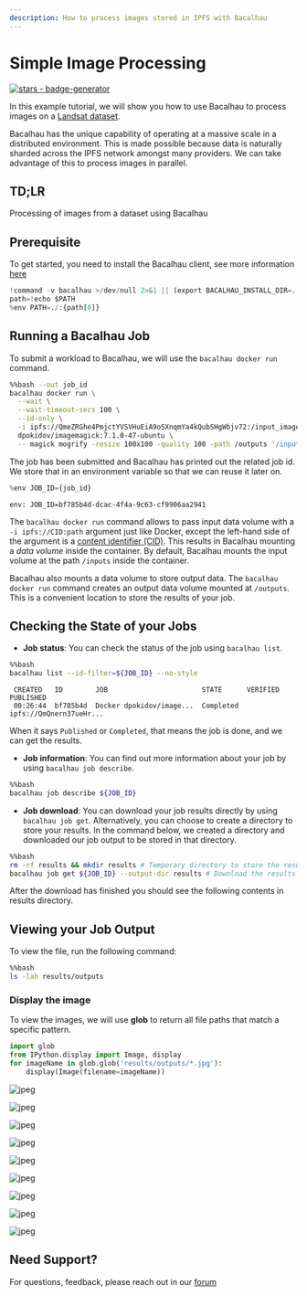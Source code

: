 ```yaml
---
description: How to process images stored in IPFS with Bacalhau
---
```


# Simple Image Processing

[![stars - badge-generator](https://img.shields.io/github/stars/bacalhau-project/bacalhau?style=social)](https://github.com/bacalhau-project/bacalhau)

In this example tutorial, we will show you how to use Bacalhau to process images on a [Landsat dataset](https://ipfs.io/ipfs/QmeZRGhe4PmjctYVSVHuEiA9oSXnqmYa4kQubSHgWbjv72/).

Bacalhau has the unique capability of operating at a massive scale in a distributed environment. This is made possible because data is naturally sharded across the IPFS network amongst many providers. We can take advantage of this to process images in parallel.

## TD;LR

Processing of images from a dataset using Bacalhau

## Prerequisite

To get started, you need to install the Bacalhau client, see more information [here](https://docs.bacalhau.org/getting-started/installation)

```python
!command -v bacalhau >/dev/null 2>&1 || (export BACALHAU_INSTALL_DIR=.; curl -sL https://get.bacalhau.org/install.sh | bash)
path=!echo $PATH
%env PATH=./:{path[0]}
```

## Running a Bacalhau Job

To submit a workload to Bacalhau, we will use the `bacalhau docker run` command.

```bash
%%bash --out job_id
bacalhau docker run \
  --wait \
  --wait-timeout-secs 100 \
  --id-only \
  -i ipfs://QmeZRGhe4PmjctYVSVHuEiA9oSXnqmYa4kQubSHgWbjv72:/input_images \
  dpokidov/imagemagick:7.1.0-47-ubuntu \
  -- magick mogrify -resize 100x100 -quality 100 -path /outputs '/input_images/*.jpg'
```

The job has been submitted and Bacalhau has printed out the related job id. We store that in an environment variable so that we can reuse it later on.

```python
%env JOB_ID={job_id}
```

```
env: JOB_ID=bf785b4d-dcac-4f4a-9c63-cf9906aa2941
```

The `bacalhau docker run` command allows to pass input data volume with a `-i ipfs://CID:path` argument just like Docker, except the left-hand side of the argument is a [content identifier (CID)](https://github.com/multiformats/cid). This results in Bacalhau mounting a _data volume_ inside the container. By default, Bacalhau mounts the input volume at the path `/inputs` inside the container.

Bacalhau also mounts a data volume to store output data. The `bacalhau docker run` command creates an output data volume mounted at `/outputs`. This is a convenient location to store the results of your job.

## Checking the State of your Jobs

* **Job status**: You can check the status of the job using `bacalhau list`.

```bash
%%bash
bacalhau list --id-filter=${JOB_ID} --no-style
```

```
 CREATED   ID        JOB                       STATE      VERIFIED  PUBLISHED
 00:26:44  bf785b4d  Docker dpokidov/image...  Completed            ipfs://QmQnern37ueHr...
```

When it says `Published` or `Completed`, that means the job is done, and we can get the results.

* **Job information**: You can find out more information about your job by using `bacalhau job describe`.

```bash
%%bash
bacalhau job describe ${JOB_ID}
```

* **Job download**: You can download your job results directly by using `bacalhau job get`. Alternatively, you can choose to create a directory to store your results. In the command below, we created a directory and downloaded our job output to be stored in that directory.

```bash
%%bash
rm -rf results && mkdir results # Temporary directory to store the results
bacalhau job get ${JOB_ID} --output-dir results # Download the results
```

After the download has finished you should see the following contents in results directory.

## Viewing your Job Output

To view the file, run the following command:

```bash
%%bash
ls -lah results/outputs
```

### Display the image

To view the images, we will use **glob** to return all file paths that match a specific pattern.

```python
import glob
from IPython.display import Image, display
for imageName in glob.glob('results/outputs/*.jpg'):
    display(Image(filename=imageName))
```

![jpeg](index\_files/index\_21\_0.jpg)

![jpeg](index\_files/index\_21\_1.jpg)

![jpeg](index\_files/index\_21\_2.jpg)

![jpeg](index\_files/index\_21\_3.jpg)

![jpeg](index\_files/index\_21\_4.jpg)

![jpeg](index\_files/index\_21\_5.jpg)

![jpeg](index\_files/index\_21\_6.jpg)

![jpeg](index\_files/index\_21\_7.jpg)

![jpeg](index\_files/index\_21\_8.jpg)

## Need Support?

For questions, feedback, please reach out in our [forum](https://github.com/filecoin-project/bacalhau/discussions)
